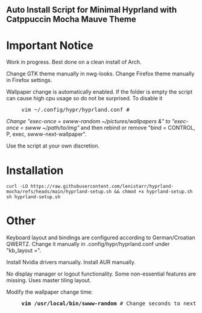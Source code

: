 ## Auto Install Script for Minimal Hyprland with Catppuccin Mocha Mauve Theme 
# Important Notice
Work in progress. Best done on a clean install of Arch.

Change GTK theme manually in nwg-looks. Change Firefox theme manually in Firefox settings.

Wallpaper change is automatically enabled. If the folder is empty the script can cause high cpu usage so do not be surprised. To disable it
<dl><dd>
<pre>
vim ~/.config/hypr/hyprland.conf #
</pre>
</dd></dl>
 <i>Change "exec-once = swww-random ~/pictures/wallpapers &" to "exec-once = swww ~/path/to/img"</i>
 and then rebind or remove "bind = CONTROL,         P,          exec,                   swww-next-wallpaper". 

Use the script at your own discretion.

# Installation
```
curl -LO https://raw.githubusercontent.com/lenistarr/hyprland-mocha/refs/heads/main/hyprland-setup.sh && chmod +x hyprland-setup.sh
sh hyprland-setup.sh
```
# Other 
Keyboard layout and bindings are configured according to German/Croatian QWERTZ. Change it manually in .config/hypr/hyprland.conf under "kb_layout =".

Install Nvidia drivers manually. Install AUR manually.

No display manager or logout functionality. Some non-essential features are missing. Uses master tiling layout. 

Modify the wallpaper change time: 
<dl><dd>
<pre>
<b>vim /usr/local/bin/swww-random</b> # Change seconds to next image under <i>INTERVAL=[seconds]</i>
</pre>
</dd></dl>
